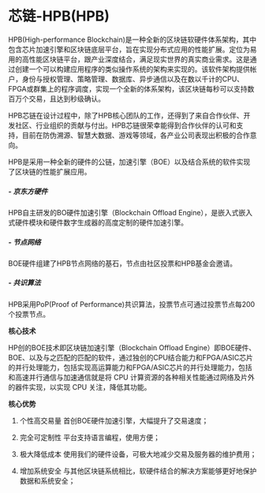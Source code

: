 # 

# 芯链-HPB(HPB)

HPB(High-performance Blockchain)是一种全新的区块链软硬件体系架构，其中包含芯片加速引擎和区块链底层平台，旨在实现分布式应用的性能扩展。定位为易用的高性能区块链平台，跟产业深度结合，满足现实世界的真实商业需求。这是通过创建一个可以构建应用程序的类似操作系统的架构来实现的。该软件架构提供帐户，身份与授权管理、策略管理、数据库、异步通信以及在数以千计的CPU、FPGA或群集上的程序调度，实现一个全新的体系架构，该区块链每秒可以支持数百万个交易，且达到秒级确认。

HPB芯链在设计过程中，除了HPB核心团队的工作，还得到了来自合作伙伴、开发社区、行业组织的贡献与付出。HPB芯链很荣幸能得到合作伙伴的认可和支持，目前在防伪溯源、智慧大数据、游戏等领域，各产业公司表现出积极的合作意向。

HPB是采用一种全新的硬件的公链，加速引擎（BOE）以及结合系统的软件实现了区块链的性能扩展应用。

##### - 京东方硬件

HPB自主研发的BO硬件加速引擎（Blockchain Offload Engine），是嵌入式嵌入式硬件模块和硬件数字生成器的高度定制的硬件加速引擎。

##### - 节点网络

BOE硬件组建了HPB节点网络的基石，节点由社区投票和HPB基金会邀请。

##### - 共识算法

HPB采用PoP(Proof of Performance)共识算法，投票节点可通过投票节点每200个投票节点。

**核心技术**

HP创的BOE技术即区块链加速引擎（Blockchain Offload Engine）即BOE硬件、BOE、以及与之匹配的匹配的软件，通过独创的CPU结合能力和FPGA/ASIC芯片的并行处理能力，包括实现高运算能力和FPGA/ASIC芯片的并行处理能力，包括和高速并行通信与加速通信就是将 CPU 计算资源的各种相关性能通过网络及片外的器件实现，以实现 CPU 关注，降低其功能。

**核心优势**

1. 个性高交易量
   首创BOE硬件加速引擎，大幅提升了交易速度；

2. 完全可定制性
   平台支持语言编程，使用方便；

3. 极大降低成本
   使用我们的硬件设备，可极大地减少交易及服务器的维护费用；

4. 增加系统安全
   与其他区块链系统相比，软硬件结合的解决方案能够更好地保护数据和系统安全；



